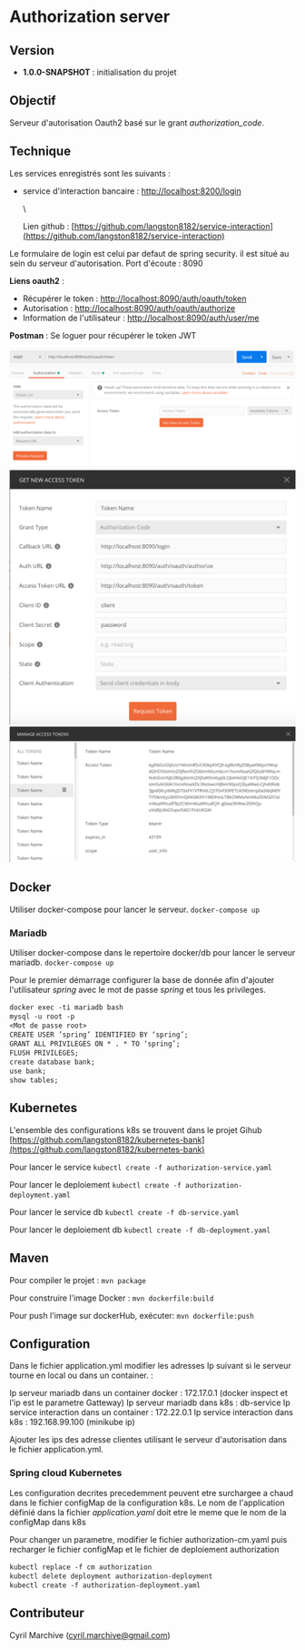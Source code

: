 # Authorization server

## Version

* **1.0.0-SNAPSHOT** : initialisation du projet

## Objectif

Serveur d'autorisation Oauth2 basé sur le grant _authorization\_code_.

## Technique

Les services enregistrés sont les suivants :

* service d'interaction bancaire : [http://localhost:8200/login](http://localhost:8200/login)

  \

  Lien github : [https://github.com/langston8182/service-interaction](https://github.com/langston8182/service-interaction)

Le formulaire de login est celui par defaut de spring security. il est situé au sein du serveur d'autorisation.  Port d'écoute : 8090

**Liens oauth2** :

* Récupérer le token : [http://localhost:8090/auth/oauth/token](http://localhost:8090/auth/oauth/token)
* Autorisation : [http://localhost:8090/auth/oauth/authorize](http://localhost:8090/auth/oauth/authorize)
* Information de l'utilisateur : [http://localhost:8090/auth/user/me](http://localhost:8090/auth/user/me)

**Postman** : Se loguer pour récupérer le token JWT

![postman](.gitbook/assets/postman.png)  ![postman](.gitbook/assets/postman2.png)  ![postman](.gitbook/assets/postman3.png)

## Docker

Utiliser docker-compose pour lancer le serveur. `docker-compose up`

### Mariadb

Utiliser docker-compose dans le repertoire docker/db pour lancer le serveur mariadb. `docker-compose up`

Pour le premier démarrage configurer la base de donnée afin d'ajouter l'utilisateur _spring_ avec le mot de passe _spring_ et tous les privileges.

```text
docker exec -ti mariadb bash
mysql -u root -p
<Mot de passe root>
CREATE USER ’spring’ IDENTIFIED BY ‘spring’;
GRANT ALL PRIVILEGES ON * . * TO ‘spring’;
FLUSH PRIVILEGES;
create database bank;
use bank;
show tables;
```

## Kubernetes

L'ensemble des configurations k8s se trouvent dans le projet Gihub [https://github.com/langston8182/kubernetes-bank](https://github.com/langston8182/kubernetes-bank)

Pour lancer le service `kubectl create -f authorization-service.yaml`

Pour lancer le deploiement `kubectl create -f authorization-deployment.yaml`

Pour lancer le service db `kubectl create -f db-service.yaml`

Pour lancer le deploiement db `kubectl create -f db-deployment.yaml`

## Maven

Pour compiler le projet :  `mvn package`

Pour construire l'image Docker :  `mvn dockerfile:build`

Pour push l'image sur dockerHub, exécuter:  `mvn dockerfile:push`

## Configuration

Dans le fichier application.yml modifier les adresses Ip suivant si le serveur tourne en local ou dans un container. :

Ip serveur mariadb dans un container docker : 172.17.0.1 \(docker inspect  et l'ip est le parametre Gatteway\)  Ip serveur mariadb dans k8s : db-service  Ip service interaction dans un container : 172.22.0.1  Ip service interaction dans k8s : 192.168.99.100 \(minikube ip\)

Ajouter les ips des adresse clientes utilisant le serveur d'autorisation dans le fichier application.yml.

### Spring cloud Kubernetes

Les configuration decrites precedemment peuvent etre surchargee a chaud dans le fichier configMap de la configuration k8s.  Le nom de l'application définié dans la fichier _application.yaml_ doit etre le meme que le nom de la configMap dans k8s

Pour changer un parametre, modifier le fichier authorization-cm.yaml puis recharger le fichier configMap et le fichier de deploiement authorization

```text
kubectl replace -f cm authorization
kubectl delete deployment authorization-deployment
kubectl create -f authorization-deployment.yaml
```

## Contributeur

Cyril Marchive \(cyril.marchive@gmail.com\)


